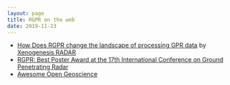 ```yaml
---
layout: page
title: RGPR on the web
date: 2019-11-23
---
```


<!--
# RGPR: a free and open-source software package to process and visualise <acronym title="Ground Penetrating Radar">GPR</acronym> data
-->

* [How Does RGPR change the landscape of processing GPR data](http://xenogenesis.net/index.php/concrete-scan/41-rgpr-gpr-xenogenesis) by [Xenogenesis RADAR](http://xenogenesis.net/)
* [RGPR: Best Poster Award at the 17th International Conference on Ground Penetrating Radar](https://www.gpr2018.hsr.ch/index.php?id=18108)
* [Awesome Open Geoscience](https://github.com/softwareunderground/awesome-open-geoscience)
